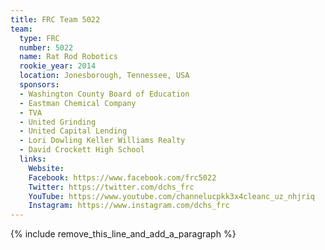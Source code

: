 ```yaml
---
title: FRC Team 5022
team:
  type: FRC
  number: 5022
  name: Rat Rod Robotics
  rookie_year: 2014
  location: Jonesborough, Tennessee, USA
  sponsors:
  - Washington County Board of Education
  - Eastman Chemical Company
  - TVA
  - United Grinding
  - United Capital Lending
  - Lori Dowling Keller Williams Realty
  - David Crockett High School
  links:
    Website:
    Facebook: https://www.facebook.com/frc5022
    Twitter: https://twitter.com/dchs_frc
    YouTube: https://www.youtube.com/channelucpkk3x4cleanc_uz_nhjriq
    Instagram: https://www.instagram.com/dchs_frc
---
```


{% include remove_this_line_and_add_a_paragraph %}